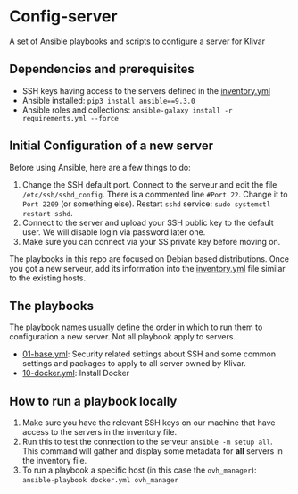 # Config-server

A set of Ansible playbooks and scripts to configure a server for Klivar

## Dependencies and prerequisites

- SSH keys having access to the servers defined in the [inventory.yml](./inventory.yml)
- Ansible installed: `pip3 install ansible==9.3.0`
- Ansible roles and collections: `ansible-galaxy install -r requirements.yml --force`

## Initial Configuration of a new server

Before using Ansible, here are a few things to do:

1. Change the SSH default port. Connect to the serveur and edit the file `/etc/ssh/sshd_config`. There is a commented
   line `#Port 22`. Change it to `Port 2209` (or something else). Restart `sshd` service: `sudo systemctl restart sshd`.
2. Connect to the server and upload your SSH public key to the default user. We will disable login via password later
   one.
3. Make sure you can connect via your SS private key before moving on.

The playbooks in this repo are focused on Debian based distributions. Once you got a new serveur, add its information
into the [inventory.yml](./inventory.yml) file similar to the existing hosts.

## The playbooks

The playbook names usually define the order in which to run them to configuration a new server. Not all playbook apply
to servers.

- [01-base.yml](01-base.yml): Security related settings about SSH and some common settings and packages to apply to all
  server owned by Klivar.
- [10-docker.yml](10-docker.yml): Install Docker

## How to run a playbook locally

1. Make sure you have the relevant SSH keys on our machine that have access to the servers in the inventory file.
2. Run this to test the connection to the serveur `ansible -m setup all`. This command will gather and display some
   metadata for **all**  servers in the inventory file.
3. To run a playbook a specific host (in this case the `ovh_manager`): `ansible-playbook docker.yml ovh_manager`
